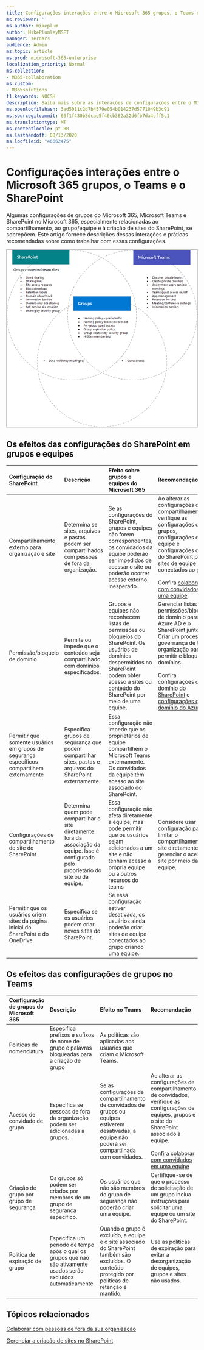 ```yaml
---
title: Configurações interações entre o Microsoft 365 grupos, o Teams e o SharePoint
ms.reviewer: ''
ms.author: mikeplum
author: MikePlumleyMSFT
manager: serdars
audience: Admin
ms.topic: article
ms.prod: microsoft-365-enterprise
localization_priority: Normal
ms.collection:
- M365-collaboration
ms.custom:
- M365solutions
f1.keywords: NOCSH
description: Saiba mais sobre as interações de configurações entre o Microsoft 365 grupos, o Teams e o SharePoint
ms.openlocfilehash: 3ad5011c2d7b4579e054b014237d5771049b3c91
ms.sourcegitcommit: 66f1f430b3dcae5f46cb362a32d6fb7da4cff5c1
ms.translationtype: MT
ms.contentlocale: pt-BR
ms.lasthandoff: 08/13/2020
ms.locfileid: "46662475"
---
```

# <a name="settings-interactions-between-microsoft-365-groups-teams-and-sharepoint"></a>Configurações interações entre o Microsoft 365 grupos, o Teams e o SharePoint

Algumas configurações de grupos do Microsoft 365, Microsoft Teams e SharePoint no Microsoft 365, especialmente relacionadas ao compartilhamento, ao grupo/equipe e à criação de sites do SharePoint, se sobrepõem. Este artigo fornece descrições dessas interações e práticas recomendadas sobre como trabalhar com essas configurações.

![Diagrama de Venn dos recursos do SharePoint, Teams e grupos](../media/teams-groups-sharepoint-venn.png)

## <a name="the-effects-of-sharepoint-settings-on-groups-and-teams"></a>Os efeitos das configurações do SharePoint em grupos e equipes

|Configuração do SharePoint|Descrição|Efeito sobre grupos e equipes do Microsoft 365|Recomendação|
|:-----------------|:----------|:---------------------------------------|:-------------|
|Compartilhamento externo para organização e site|Determina se sites, arquivos e pastas podem ser compartilhados com pessoas de fora da organização.|Se as configurações do SharePoint, grupos e equipes não forem correspondentes, os convidados da equipe poderão ser impedidos de acessar o site ou poderão ocorrer acesso externo inesperado.|Ao alterar as configurações de compartilhamento, verifique as configurações de grupos, configurações de equipe e configurações de site do SharePoint para sites de equipe conectados ao grupo.<br><br> Confira [colaborar com convidados em uma equipe](https://docs.microsoft.com/microsoft-365/solutions/collaborate-as-team)|
|Permissão/bloqueio de domínio|Permite ou impede que o conteúdo seja compartilhado com domínios especificados.|Grupos e equipes não reconhecem listas de permissões ou bloqueios do SharePoint. Os usuários de domínios despermitidos no SharePoint podem obter acesso a sites ou conteúdo do SharePoint por meio de uma equipe.|Gerenciar listas de permissões/bloqueios de domínio para o Azure AD e o SharePoint juntos. Criar um processo de governança de toda a organização para permitir e bloquear domínios.<br><br>Confira configurações de [domínio do SharePoint](https://docs.microsoft.com/sharepoint/restricted-domains-sharing) e [configurações de domínio do Azure ad](https://docs.microsoft.com/azure/active-directory/b2b/allow-deny-list)|
|Permitir que somente usuários em grupos de segurança específicos compartilhem externamente|Especifica grupos de segurança que podem compartilhar sites, pastas e arquivos do SharePoint externamente.|Essa configuração não impede que os proprietários de equipe compartilhem o Microsoft Teams externamente. Os convidados da equipe têm acesso ao site associado do SharePoint.||
|Configurações de compartilhamento de site do SharePoint|Determina quem pode compartilhar o site diretamente fora da associação da equipe. Isso é configurado pelo proprietário do site ou da equipe.|Essa configuração não afeta diretamente a equipe, mas pode permitir que os usuários sejam adicionados a um site e não tenham acesso à própria equipe ou a outros recursos do teams|Considere usar essa configuração para limitar o compartilhamento do site diretamente e gerenciar o acesso ao site por meio da equipe.|
|Permitir que os usuários criem sites da página inicial do SharePoint e do OneDrive|Especifica se os usuários podem criar novos sites do SharePoint.|Se essa configuração estiver desativada, os usuários ainda poderão criar sites de equipe conectados ao grupo criando uma equipe.||

## <a name="the-effects-of-groups-settings-on-teams"></a>Os efeitos das configurações de grupos no Teams

|Configuração de grupos do Microsoft 365|Descrição|Efeito no Teams|Recomendação|
|:---------------------------|:----------|:--------------|:-------------|
|Políticas de nomenclatura|Especifica prefixos e sufixos de nome de grupo e palavras bloqueadas para a criação de grupo|As políticas são aplicadas aos usuários que criam o Microsoft Teams.||
|Acesso de convidado de grupo|Especifica se pessoas de fora da organização podem ser adicionadas a grupos.|Se as configurações de compartilhamento de convidados de grupos ou equipes estiverem desativadas, a equipe não poderá ser compartilhada com convidados.|Ao alterar as configurações de compartilhamento de convidados, verifique as configurações de equipes, grupos e o site do SharePoint associado à equipe.<br><br> Confira [colaborar com convidados em uma equipe](https://docs.microsoft.com/microsoft-365/solutions/collaborate-as-team)|
|Criação de grupo por grupo de segurança|Os grupos só podem ser criados por membros de um grupo de segurança específico.|Os usuários que não são membros do grupo de segurança não poderão criar uma equipe.|Certifique-se de que o processo de solicitação de um grupo inclua instruções para solicitar uma equipe ou um site do SharePoint.|
|Política de expiração de grupo|Especifica um período de tempo após o qual os grupos que não são ativamente usados serão excluídos automaticamente.|Quando o grupo é excluído, a equipe e o site associado do SharePoint também são excluídos. O conteúdo protegido por políticas de retenção é mantido.|Use as políticas de expiração para evitar a desorganização de equipes, grupos e sites não usados.|

## <a name="related-topics"></a>Tópicos relacionados

[Colaborar com pessoas de fora da sua organização](https://docs.microsoft.com/microsoft-365/solutions/collaborate-with-people-outside-your-organization)

[Gerenciar a criação de sites no SharePoint](https://docs.microsoft.com/sharepoint/manage-site-creation)
